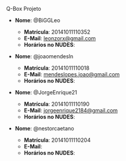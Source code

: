 Q-Box Projeto

- **Nome**: @BiGGLeo
    - **Matrícula**: 20141011110352
    - **E-Mail**: leonzorx@gmail.com
    - **Horários no NUDES**:

- **Nome**: @joaomendesln
    - **Matrícula**: 20141011110018
    - **E-Mail**: mendeslopes.joao@gmail.com
    - **Horários no NUDES**:

- **Nome**: @JorgeEnrique21
    - **Matrícula**: 20141011110190
    - **E-Mail**: jorgeenrique2184@gmail.com
    - **Horários no NUDES**:

- **Nome**: @nestorcaetano
    - **Matrícula**: 20141011110204
    - **E-Mail**:
    - **Horários no NUDES**:
